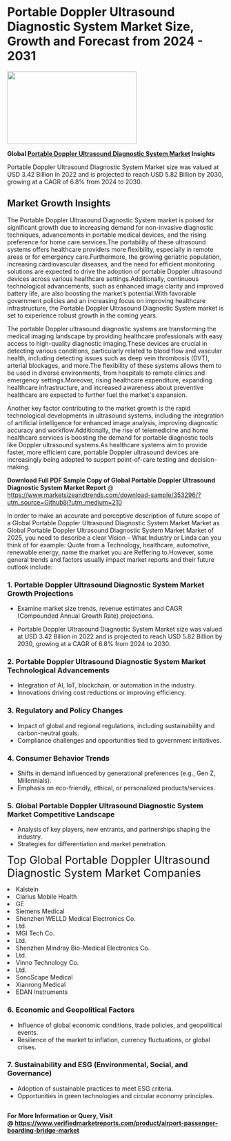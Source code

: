<H1>Portable Doppler Ultrasound Diagnostic System Market Size, Growth and Forecast from 2024 - 2031</H1><img class="aligncenter size-medium wp-image-584254" src="https://thirdeyenews.in/wp-content/uploads/2024/09/Global-Market-Research-300x168.jpeg" alt="" width="300" height="168" /><p><strong>Global&nbsp;<a href="https://www.marketsizeandtrends.com/download-sample/353296/?utm_source=Github8j?utm_medium=210">Portable Doppler Ultrasound Diagnostic System Market</a> Insights</strong></p><p>Portable Doppler Ultrasound Diagnostic System Market size was valued at USD 3.42 Billion in 2022 and is projected to reach USD 5.82 Billion by 2030, growing at a CAGR of 6.8% from 2024 to 2030.</p><p><h2>Market Growth Insights</h2> <p>The Portable Doppler Ultrasound Diagnostic System market is poised for significant growth due to increasing demand for non-invasive diagnostic techniques, advancements in portable medical devices, and the rising preference for home care services.The portability of these ultrasound systems offers healthcare providers more flexibility, especially in remote areas or for emergency care.Furthermore, the growing geriatric population, increasing cardiovascular diseases, and the need for efficient monitoring solutions are expected to drive the adoption of portable Doppler ultrasound devices across various healthcare settings.Additionally, continuous technological advancements, such as enhanced image clarity and improved battery life, are also boosting the market’s potential.With favorable government policies and an increasing focus on improving healthcare infrastructure, the Portable Doppler Ultrasound Diagnostic System market is set to experience robust growth in the coming years.</p> <p>The portable Doppler ultrasound diagnostic systems are transforming the medical imaging landscape by providing healthcare professionals with easy access to high-quality diagnostic imaging.These devices are crucial in detecting various conditions, particularly related to blood flow and vascular health, including detecting issues such as deep vein thrombosis (DVT), arterial blockages, and more.The flexibility of these systems allows them to be used in diverse environments, from hospitals to remote clinics and emergency settings.Moreover, rising healthcare expenditure, expanding healthcare infrastructure, and increased awareness about preventive healthcare are expected to further fuel the market's expansion.</p> <p>Another key factor contributing to the market growth is the rapid technological developments in ultrasound systems, including the integration of artificial intelligence for enhanced image analysis, improving diagnostic accuracy and workflow.Additionally, the rise of telemedicine and home healthcare services is boosting the demand for portable diagnostic tools like Doppler ultrasound systems.As healthcare systems aim to provide faster, more efficient care, portable Doppler ultrasound devices are increasingly being adopted to support point-of-care testing and decision-making.</p> <p><span class=""><strong>Download Full PDF Sample Copy of Global Portable Doppler Ultrasound Diagnostic System Market Report</strong> @ <a href="https://www.marketsizeandtrends.com/download-sample/353296/?utm_source=Github8j?utm_medium=210" target="_blank">https://www.marketsizeandtrends.com/download-sample/353296/?utm_source=Github8j?utm_medium=210</a></span></p><p>In order to make an accurate and perceptive description of future scope of a Global&nbsp;Portable Doppler Ultrasound Diagnostic System Market Market as Global&nbsp;Portable Doppler Ultrasound Diagnostic System Market Market of 2025, you need to describe a clear Vision &ndash; What Industry or Linda can you think of for example: Quote from a Technology, healthcare, automotive, renewable energy, name the market you are Reffering to.However, some general trends and factors usually impact market reports and their future outlook include:</p><h3>1.&nbsp;<strong>Portable Doppler Ultrasound Diagnostic System Market Growth Projections</strong></h3><ul><li>Examine market size trends, revenue estimates and CAGR (Compounded Annual Growth Rate) projections.</li><li><p>Portable Doppler Ultrasound Diagnostic System Market size was valued at USD 3.42 Billion in 2022 and is projected to reach USD 5.82 Billion by 2030, growing at a CAGR of 6.8% from 2024 to 2030.</p></li></ul><h3>2.&nbsp;<strong>Portable Doppler Ultrasound Diagnostic System Market Technological Advancements</strong></h3><ul><li>Integration of AI, IoT, blockchain, or automation in the industry.</li><li>Innovations driving cost reductions or improving efficiency.</li></ul><h3>3.&nbsp;<strong>Regulatory and Policy Changes</strong></h3><ul><li>Impact of global and regional regulations, including sustainability and carbon-neutral goals.</li><li>Compliance challenges and opportunities tied to government initiatives.</li></ul><h3>4.&nbsp;<strong>Consumer Behavior Trends</strong></h3><ul><li>Shifts in demand influenced by generational preferences (e.g., Gen Z, Millennials).</li><li>Emphasis on eco-friendly, ethical, or personalized products/services.</li></ul><h3>5.&nbsp;<strong>Global Portable Doppler Ultrasound Diagnostic System Market Competitive Landscape</strong></h3><ul><li>Analysis of key players, new entrants, and partnerships shaping the industry.</li><li>Strategies for differentiation and market penetration.</li></ul><p data-pm-slice="1 1 []"><span style="color: inherit; font-family: inherit; font-size: 25px;">Top Global Portable Doppler Ultrasound Diagnostic System Market Companies</span></p><div class="" data-test-id=""><p><li>Kalstein</li><li> Clarius Mobile Health</li><li> GE</li><li> Siemens Medical</li><li> Shenzhen WELLD Medical Electronics Co.</li><li> Ltd.</li><li> MGI Tech Co.</li><li> Ltd.</li><li> Shenzhen Mindray Bio-Medical Electronics Co.</li><li> Ltd.</li><li> Vinno Technology Co.</li><li> Ltd.</li><li> SonoScape Medical</li><li> Xianrong Medical</li><li> EDAN Instruments</li></p></div><h3>6.&nbsp;<strong>Economic and Geopolitical Factors</strong></h3><ul><li>Influence of global economic conditions, trade policies, and geopolitical events.</li><li>Resilience of the market to inflation, currency fluctuations, or global crises.</li></ul><h3>7.&nbsp;<strong>Sustainability and ESG (Environmental, Social, and Governance)</strong></h3><ul><li>Adoption of sustainable practices to meet ESG criteria.</li><li>Opportunities in green technologies and circular economy principles.</li></ul><h2><strong style="font-size: 14px;">For More Information or Query, Visit @&nbsp;</strong><a style="background-color: #ffffff; font-size: 14px;" href="https://www.marketsizeandtrends.com/report/portable-doppler-ultrasound-diagnostic-system-market/" target="_blank">https://www.verifiedmarketreports.com/product/airport-passenger-boarding-bridge-market</a></h2>